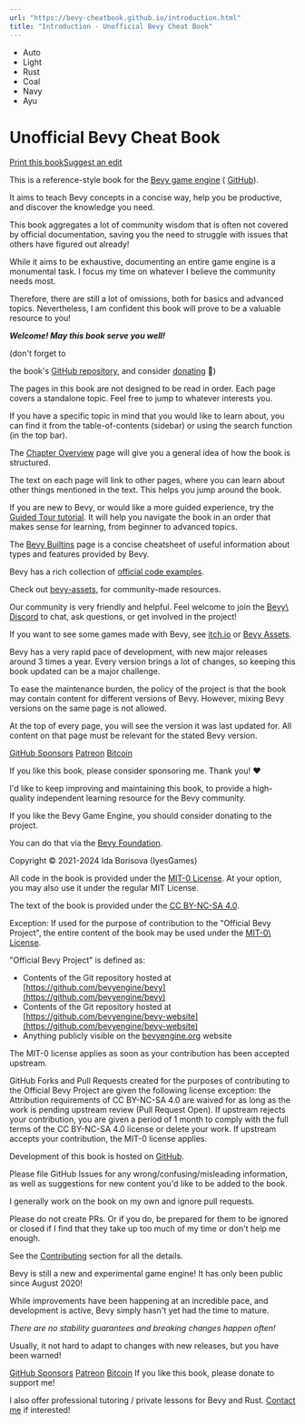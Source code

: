 ```yaml
---
url: "https://bevy-cheatbook.github.io/introduction.html"
title: "Introduction - Unofficial Bevy Cheat Book"
---
```


- Auto
- Light
- Rust
- Coal
- Navy
- Ayu

# Unofficial Bevy Cheat Book

[Print this book](https://bevy-cheatbook.github.io/print.html "Print this book")[Suggest an edit](https://github.com/bevy-cheatbook/bevy-cheatbook/issues/new "Suggest an edit")

This is a reference-style book for the [Bevy game engine](https://bevyengine.org/)
( [GitHub](https://github.com/bevyengine/bevy)).

It aims to teach Bevy concepts in a concise way, help you be productive,
and discover the knowledge you need.

This book aggregates a lot of community wisdom that is often not covered
by official documentation, saving you the need to struggle with issues that
others have figured out already!

While it aims to be exhaustive, documenting an entire game engine is
a monumental task. I focus my time on whatever I believe the community
needs most.

Therefore, there are still a lot of omissions, both for basics and advanced
topics. Nevertheless, I am confident this book will prove to be a valuable
resource to you!

_**Welcome! May this book serve you well!**_

(don't forget to

the book's [GitHub repository](https://github.com/bevy-cheatbook/bevy-cheatbook),
and consider [donating](https://github.com/sponsors/inodentry) 🙂)

The pages in this book are not designed to be read in order. Each page covers
a standalone topic. Feel free to jump to whatever interests you.

If you have a specific topic in mind that you would like to learn about, you
can find it from the table-of-contents (sidebar) or using the search function
(in the top bar).

The [Chapter Overview](https://bevy-cheatbook.github.io/overview.html) page will give you a general idea
of how the book is structured.

The text on each page will link to other pages, where you can learn about other
things mentioned in the text. This helps you jump around the book.

If you are new to Bevy, or would like a more guided experience, try the
[Guided Tour tutorial](https://bevy-cheatbook.github.io/tutorial/guide.html). It will help you navigate the book in
an order that makes sense for learning, from beginner to advanced topics.

The [Bevy Builtins](https://bevy-cheatbook.github.io/builtins.html) page is a concise cheatsheet of useful
information about types and features provided by Bevy.

Bevy has a rich collection of [official code examples](https://github.com/bevyengine/bevy/tree/latest/examples#examples).

Check out [bevy-assets](https://bevyengine.org/assets), for community-made resources.

Our community is very friendly and helpful. Feel welcome to join the [Bevy\\
Discord](https://discord.gg/bevy) to chat, ask questions, or get involved in the project!

If you want to see some games made with Bevy, see [itch.io](https://itch.io/games/tag-bevy)
or [Bevy Assets](https://bevyengine.org/assets/#input).

Bevy has a very rapid pace of development, with new major releases around
3 times a year. Every version brings a lot of changes, so keeping this book
updated can be a major challenge.

To ease the maintenance burden, the policy of the project is that the book may
contain content for different versions of Bevy. However, mixing Bevy versions
on the same page is not allowed.

At the top of every page, you will see the version it was last updated for.
All content on that page must be relevant for the stated Bevy version.

[GitHub Sponsors](https://github.com/sponsors/inodentry) [Patreon](https://patreon.com/iyesgames) [Bitcoin](bitcoin:bc1qaf32uqsg6mngw9g4aqc3l2jvuv46qx0zw2438p)

If you like this book, please consider sponsoring me. Thank you! ❤️

I'd like to keep improving and maintaining this book, to provide a high-quality
independent learning resource for the Bevy community.

If you like the Bevy Game Engine, you should consider donating to the project.

You can do that via the [Bevy Foundation](https://bevyengine.org/donate).

Copyright © 2021-2024 Ida Borisova (IyesGames)

All code in the book is provided under the
[MIT-0 License](https://github.com/bevy-cheatbook/mit-0).
At your option, you may also use it under the regular MIT License.

The text of the book is provided under the
[CC BY-NC-SA 4.0](https://creativecommons.org/licenses/by-nc-sa/4.0/).

Exception: If used for the purpose of contribution to the "Official Bevy
Project", the entire content of the book may be used under the [MIT-0\\
License](https://github.com/bevy-cheatbook/mit-0).

"Official Bevy Project" is defined as:

- Contents of the Git repository hosted at [https://github.com/bevyengine/bevy](https://github.com/bevyengine/bevy)
- Contents of the Git repository hosted at [https://github.com/bevyengine/bevy-website](https://github.com/bevyengine/bevy-website)
- Anything publicly visible on the [bevyengine.org](https://bevyengine.org/) website

The MIT-0 license applies as soon as your contribution has been accepted upstream.

GitHub Forks and Pull Requests created for the purposes of contributing to
the Official Bevy Project are given the following license exception: the
Attribution requirements of CC BY-NC-SA 4.0 are waived for as long as the
work is pending upstream review (Pull Request Open). If upstream rejects
your contribution, you are given a period of 1 month to comply with the
full terms of the CC BY-NC-SA 4.0 license or delete your work. If upstream
accepts your contribution, the MIT-0 license applies.

Development of this book is hosted on [GitHub](https://github.com/bevy-cheatbook/bevy-cheatbook).

Please file GitHub Issues for any wrong/confusing/misleading information,
as well as suggestions for new content you'd like to be added to the book.

I generally work on the book on my own and ignore pull requests.

Please do not create PRs. Or if you do, be prepared for them to be ignored
or closed if I find that they take up too much of my time or don't help me
enough.

See the [Contributing](https://bevy-cheatbook.github.io/contributing.html) section for all the details.

Bevy is still a new and experimental game engine! It has only been public
since August 2020!

While improvements have been happening at an incredible pace, and development
is active, Bevy simply hasn't yet had the time to mature.

_There are no stability guarantees and breaking changes happen often!_

Usually, it not hard to adapt to changes with new releases, but you have been
warned!

[GitHub Sponsors](https://github.com/sponsors/inodentry) [Patreon](https://patreon.com/iyesgames) [Bitcoin](bitcoin:bc1qaf32uqsg6mngw9g4aqc3l2jvuv46qx0zw2438p) If you like this book, please donate to support me!

I also offer professional tutoring / private lessons for Bevy and Rust. [Contact me](https://bevy-cheatbook.github.io/contact.html) if interested!